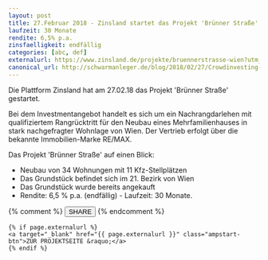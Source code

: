 ```yaml
---
layout: post
title: 27.Februar 2018 - Zinsland startet das Projekt 'Brünner Straße'
laufzeit: 30 Monate
rendite: 6,5% p.a.
zinsfaelligkeit: endfällig
categories: [abc, def]
externalurl: https://www.zinsland.de/projekte/bruennerstrasse-wien?utm_campaign=tell-a-friend&utm_source=ZL967155
canonical_url: http://schwarmanleger.de/blog/2018/02/27/Crowdinvesting-Zinsland-bruennerstrasse-wien.html
---
```


<p>Die Plattform Zinsland hat am 27.02.18 das Projekt 'Brünner Straße' gestartet.</p>

<p>Bei dem Investmentangebot handelt es sich um ein Nachrangdarlehen mit qualifiziertem Rangrücktritt für den Neubau eines Mehrfamilienhauses in stark nachgefragter Wohnlage von Wien.
Der Vertrieb erfolgt über die bekannte Immobilien-Marke RE/MAX. 
</p>

<p>Das Projekt 'Brünner Straße' auf einen Blick:</p>
<ul>
    <li>Neubau von 34 Wohnungen mit 11 Kfz-Stellplätzen</li>
    <li>Das Grundstück befindet sich im 21. Bezirk von Wien</li>
    <li>Das Grundstück wurde bereits angekauft</li>
    <li>Rendite: 6,5 % p.a. (endfällig) - Laufzeit: 30 Monate.</li>
</ul>

<div class="blogbottom">
    {% comment %}
    <button>SHARE</button>
    {% endcomment %}

    {% if page.externalurl %}
    <a target="_blank" href="{{ page.externalurl }}" class="ampstart-btn">ZUR PROJEKTSEITE &raquo;</a>
    {% endif %}
    
</div>
